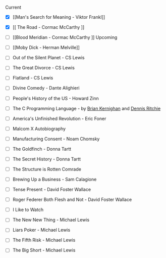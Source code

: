 Current
- [x] [[Man's Search for Meaning - Viktor Frankl]]
- [x] [[ The Road - Cormac McCarthy ]]
- [ ] [[Blood Meridian - Cormac McCarthy ]]
Upcoming

- [ ] [[Moby Dick - Herman Melville]]
- [ ] Out of the Silent Planet - CS Lewis
- [ ] The Great Divorce - CS Lewis
- [ ] Flatland - CS Lewis 
- [ ] Divine Comedy - Dante Alighieri
- [ ] People's History of the US - Howard Zinn
- [ ] The C Programming Language - by [Brian Kernighan](https://en.m.wikipedia.org/wiki/Brian_Kernighan "Brian Kernighan") and [Dennis Ritchie](https://en.m.wikipedia.org/wiki/Dennis_Ritchie "Dennis Ritchie")
- [ ] America's Unfinished Revolution - Eric Foner
- [ ] Malcom X Autobiography 
- [ ] Manufacturing Consent - Noam Chomsky
- [ ] The Goldfinch - Donna Tartt
- [ ] The Secret History - Donna Tartt
- [ ] The Structure is Rotten Comrade
- [ ] Brewing Up a Business - Sam Calagione
- [ ] Tense Present - David Foster Wallace
- [ ] Roger Federer Both Flesh and Not - David Foster Wallace
- [ ] I Like to Watch 
- [ ] The New New Thing - Michael Lewis
- [ ] Liars Poker - Michael Lewis
- [ ] The Fifth Risk - Michael Lewis 
- [ ] The Big Short - Michael Lewis
